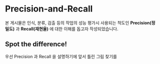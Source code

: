 # Precision-and-Recall

본 게시물은 인식, 분류, 검출 등의 작업의 성능 평가시 사용되는 척도인 **Precision(정밀도)** 과 **Recall(재현율)** 에 대한 이해를 돕고자 작성되었습니다.

## Spot the difference!

우선 Precision 과 Recall 을 설명하기에 앞서 틀린 그림 찾기를
